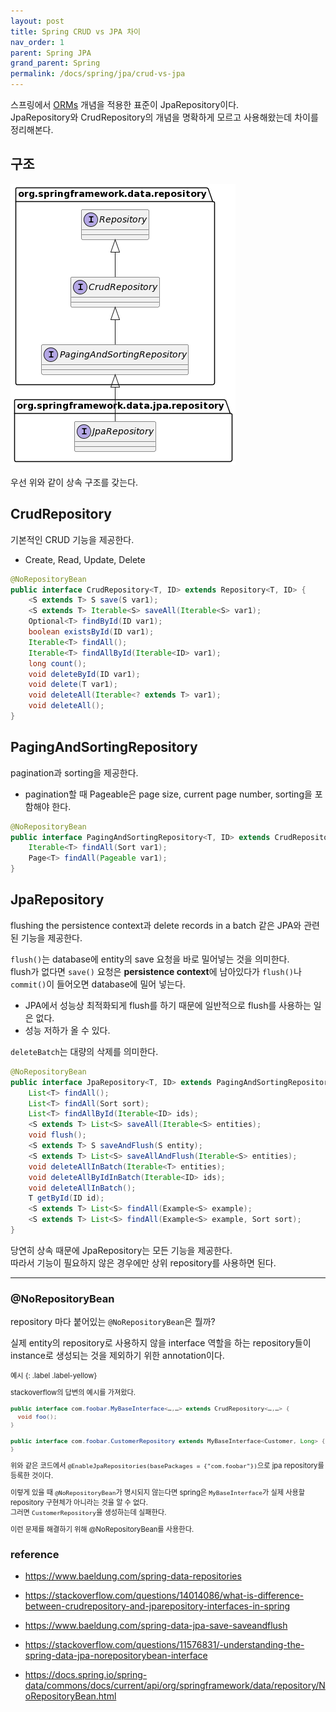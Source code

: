 ```yaml
---
layout: post
title: Spring CRUD vs JPA 차이
nav_order: 1
parent: Spring JPA
grand_parent: Spring
permalink: /docs/spring/jpa/crud-vs-jpa
---
```


스프링에서 [ORMs](/docs/database/concept/2022-01-31-orms.md) 개념을 적용한 표준이 JpaRepository이다.  
JpaRepository와 CrudRepository의 개념을 명확하게 모르고 사용해왔는데 차이를 정리해본다.

## 구조

![crud vs jpa](/images/post/spring/crud-vs-jpa.png)

우선 위와 같이 상속 구조를 갖는다.  

## CrudRepository

기본적인 CRUD 기능을 제공한다.
- Create, Read, Update, Delete

```java
@NoRepositoryBean
public interface CrudRepository<T, ID> extends Repository<T, ID> {
    <S extends T> S save(S var1);
    <S extends T> Iterable<S> saveAll(Iterable<S> var1);
    Optional<T> findById(ID var1);
    boolean existsById(ID var1);
    Iterable<T> findAll();
    Iterable<T> findAllById(Iterable<ID> var1);
    long count();
    void deleteById(ID var1);
    void delete(T var1);
    void deleteAll(Iterable<? extends T> var1);
    void deleteAll();
}
```

## PagingAndSortingRepository

pagination과 sorting을 제공한다.
- pagination할 때 Pageable은 page size, current page number, sorting을 포함해야 한다.

```java
@NoRepositoryBean
public interface PagingAndSortingRepository<T, ID> extends CrudRepository<T, ID> {
    Iterable<T> findAll(Sort var1);
    Page<T> findAll(Pageable var1);
}
```

## JpaRepository

flushing the persistence context과 delete records in a batch 같은 JPA와 관련된 기능을 제공한다.
 
`flush()`는 database에 entity의 save 요청을 바로 밀어넣는 것을 의미한다.  
flush가 없다면 `save()` 요청은 **persistence context**에 남아있다가 `flush()`나 `commit()`이 들어오면 database에 밀어 넣는다.
- JPA에서 성능상 최적화되게 flush를 하기 때문에 일반적으로 flush를 사용하는 일은 없다. 
- 성능 저하가 올 수 있다.

`deleteBatch`는 대량의 삭제를 의미한다.

```java
@NoRepositoryBean
public interface JpaRepository<T, ID> extends PagingAndSortingRepository<T, ID>, QueryByExampleExecutor<T> {
    List<T> findAll();
    List<T> findAll(Sort sort);
    List<T> findAllById(Iterable<ID> ids);
    <S extends T> List<S> saveAll(Iterable<S> entities);
    void flush();
    <S extends T> S saveAndFlush(S entity);
    <S extends T> List<S> saveAllAndFlush(Iterable<S> entities);
    void deleteAllInBatch(Iterable<T> entities);
    void deleteAllByIdInBatch(Iterable<ID> ids);
    void deleteAllInBatch();
    T getById(ID id);
    <S extends T> List<S> findAll(Example<S> example);
    <S extends T> List<S> findAll(Example<S> example, Sort sort);
}
```

당연히 상속 때문에 JpaRepository는 모든 기능을 제공한다.  
따라서 기능이 필요하지 않은 경우에만 상위 repository를 사용하면 된다.  


---


### @NoRepositoryBean

repository 마다 붙어있는 `@NoRepositoryBean`은 뭘까?  

실제 entity의 repository로 사용하지 않을 interface 역할을 하는 repository들이 instance로 생성되는 것을 제외하기 위한 annotation이다.  

<div class="code-example" markdown="1" style="font-size: 0.8em">
예시
{: .label .label-yellow}  

stackoverflow의 답변의 예시를 가져왔다.  

```java
public interface com.foobar.MyBaseInterface<…,…> extends CrudRepository<…,…> {
  void foo();
}

public interface com.foobar.CustomerRepository extends MyBaseInterface<Customer, Long> {
}
```

위와 같은 코드에서 `@EnableJpaRepositories(basePackages = {"com.foobar"})`으로 jpa repository를 등록한 것이다.

이렇게 있을 때 `@NoRepositoryBean`가 명시되지 않는다면 spring은 `MyBaseInterface`가 실제 사용할 repository 구현체가 아니라는 것을 알 수 없다.  
그러면 `CustomerRepository`을 생성하는데 실패한다.  

이런 문제를 해결하기 위해 @NoRepositoryBean를 사용한다.
</div>


### reference

- https://www.baeldung.com/spring-data-repositories
- https://stackoverflow.com/questions/14014086/what-is-difference-between-crudrepository-and-jparepository-interfaces-in-spring
- https://www.baeldung.com/spring-data-jpa-save-saveandflush

- https://stackoverflow.com/questions/11576831/-understanding-the-spring-data-jpa-norepositorybean-interface  
- https://docs.spring.io/spring-data/commons/docs/current/api/org/springframework/data/repository/NoRepositoryBean.html